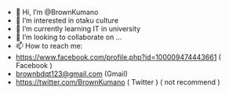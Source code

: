 - 👋 Hi, I’m @BrownKumano
- 👀 I’m interested in otaku culture 
- 🌱 I’m currently learning IT in university
- 💞️ I’m looking to collaborate on ...
- 📫 How to reach me:
- https://www.facebook.com/profile.php?id=100009474443661 ( Facebook )
- brownbdqt123@gmail.com (Gmail)
- https://twitter.com/BrownKumano ( Twitter ) ( not recommend )

<!---
BrownKumano/BrownKumano is a ✨ special ✨ repository because its `README.md` (this file) appears on your GitHub profile.
You can click the Preview link to take a look at your changes.
--->
